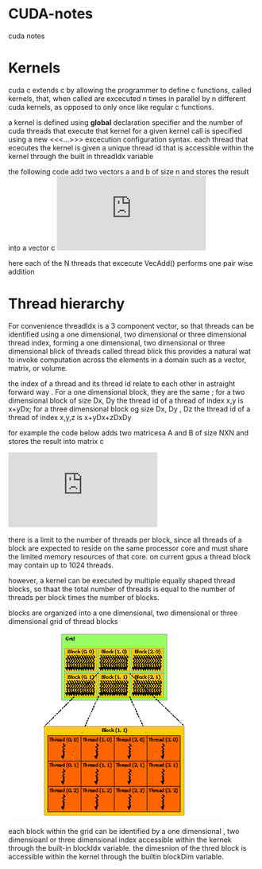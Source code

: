 # CUDA-notes
cuda notes
# Kernels
cuda c extends c by allowing the programmer to define c functions, called kernels, 
that, when called are excecuted n times in parallel by n different cuda kernels, 
as opposed to only once like regular c functions.

a kernel is defined using __global__ declaration specifier and the number of cuda 
threads that execute that kernel for a given kernel call is specified using a new
<<<...>>> excecution configuration syntax. each thread that ececutes the kernel is 
given a unique thread id that is accessible within the kernel through the built in 
threadIdx variable

the following code add two vectors a and b of size n and stores the result into a 
vector c
!["Add_vectors"](https://github.com/sbperceptron/CUDA-notes/blob/master/add.c)

here each of the N threads that excecute VecAdd() performs one pair wise addition

# Thread hierarchy 
For convenience threadIdx is a 3 component vector, so that threads can be identified using
a one dimensional, two dimensional or three dimensional thread index, forming a one 
dimensional, two dimensional or three dimensional blick of threads called thread blick
this provides a natural wat to invoke computation across the elements in a domain
such as a vector, matrix, or volume.

the index of a thread and its thread id relate to each other in astraight forward way
. For a one dimensional block, they are the same ; for a two dimensional block of 
size Dx, Dy the thread id of a thread of index x,y is x+yDx; for a three dimensional block og
size Dx, Dy , Dz the thread id of a thread of index x,y,z is x+yDx+zDxDy

for example the code below adds two matricesa A and B of size NXN and stores the 
result into matrix c

!["Add_ Matrices"](https://github.com/sbperceptron/CUDA-notes/blob/master/addmat.c)

there is a limit to the number of threads per block, since all threads of a block 
are expected to reside on the same processor core and must share the limited memory
resources of that core. on current gpus a thread block may contain up to 1024 threads.

however, a kernel can be executed by multiple equally shaped thread blocks, so thaat 
the total number of threads is equal to the number of threads per block times the number of 
blocks.

blocks are organized into a one dimensional, two dimensional or three dimensional 
grid of thread blocks

!["Thread Blocks"](https://github.com/sbperceptron/CUDA-notes/blob/master/grid-of-thread-blocks.png)

each block within the grid can be identified by a one dimensional , two dimensioanl or 
three dimensional index accessible within the kernek through the built-in blockIdx
variable. the dimesnion of the thred block is accessible within the kernel through the builtin
blockDim variable.

 


